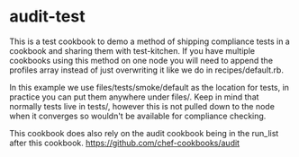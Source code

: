 # audit-test

This is a test cookbook to demo a method of shipping compliance tests in a cookbook and sharing them with test-kitchen. If you have multiple cookbooks using this method on one node you will need to append the profiles array instead of just overwriting it like we do in recipes/default.rb.

In this example we use files/tests/smoke/default as the location for tests, in practice you can put them anywhere under files/. Keep in mind that normally tests live in tests/, however this is not pulled down to the node when it converges so wouldn't be available for compliance checking.

This cookbook does also rely on the audit cookbook being in the run_list after this cookbook.
https://github.com/chef-cookbooks/audit

